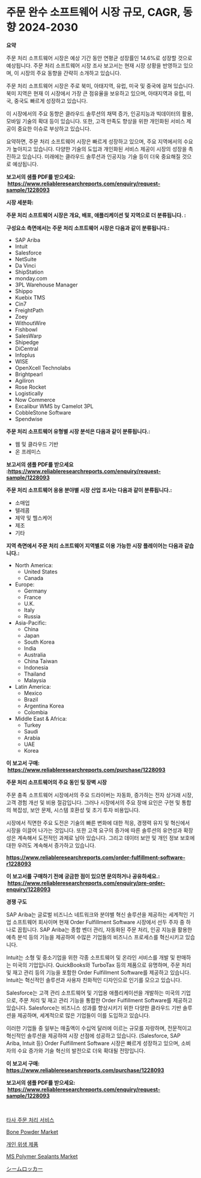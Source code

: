 <p><h1>주문 완수 소프트웨어 시장 규모, CAGR, 동향 2024-2030</h1></p><p><strong>요약</strong></p>
<p><p>주문 처리 소프트웨어 시장은 예상 기간 동안 연평균 성장률인 14.6%로 성장할 것으로 예상됩니다. 주문 처리 소프트웨어 시장 조사 보고서는 현재 시장 상황을 반영하고 있으며, 이 시장의 주요 동향을 간략히 소개하고 있습니다. </p><p>주문 처리 소프트웨어 시장은 주로 북미, 아태지역, 유럽, 미국 및 중국에 걸쳐 있습니다. 북미 지역은 현재 이 시장에서 가장 큰 점유율을 보유하고 있으며, 아태지역과 유럽, 미국, 중국도 빠르게 성장하고 있습니다.</p><p>이 시장에서의 주요 동향은 클라우드 솔루션의 채택 증가, 인공지능과 빅데이터의 활용, 모바일 기술의 확대 등이 있습니다. 또한, 고객 만족도 향상을 위한 개인화된 서비스 제공이 중요한 이슈로 부상하고 있습니다.</p><p>요약하면, 주문 처리 소프트웨어 시장은 빠르게 성장하고 있으며, 주요 지역에서의 수요가 높아지고 있습니다. 다양한 기술의 도입과 개인화된 서비스 제공이 시장의 성장을 촉진하고 있습니다. 미래에는 클라우드 솔루션과 인공지능 기술 등이 더욱 중요해질 것으로 예상됩니다.</p></p>
<p><strong>보고서의 샘플 PDF를 받으세요: &nbsp;<a href="https://www.reliableresearchreports.com/enquiry/request-sample/1228093">https://www.reliableresearchreports.com/enquiry/request-sample/1228093</a></strong></p>
<p><strong>시장 세분화:</strong></p>
<p><strong> 주문 처리 소프트웨어 시장은 개요, 배포, 애플리케이션 및 지역으로 더 분류됩니다. :</strong></p>
<p><strong>구성요소 측면에서는 주문 처리 소프트웨어 시장은 다음과 같이 분류됩니다.:</strong></p>
<p><ul><li>SAP Ariba</li><li>Intuit</li><li>Salesforce</li><li>NetSuite</li><li>Da Vinci</li><li>ShipStation</li><li>monday.com</li><li>3PL Warehouse Manager</li><li>Shippo</li><li>Kuebix TMS</li><li>Cin7</li><li>FreightPath</li><li>Zoey</li><li>WithoutWire</li><li>Fishbowl</li><li>SalesWarp</li><li>Shipedge</li><li>DiCentral</li><li>Infoplus</li><li>WISE</li><li>OpenXcell Technolabs</li><li>Brightpearl</li><li>Agiliron</li><li>Rose Rocket</li><li>Logistically</li><li>Now Commerce</li><li>Excalibur WMS by Camelot 3PL</li><li>CobbleStone Software</li><li>Spendwise</li></ul></p>
<p><strong> 주문 처리 소프트웨어 유형별 시장 분석은 다음과 같이 분류됩니다.:</strong></p>
<p><ul><li>웹 및 클라우드 기반</li><li>온 프레미스</li></ul></p>
<p><strong>보고서의 샘플 PDF를 받으세요 :<a href="https://www.reliableresearchreports.com/enquiry/request-sample/1228093">https://www.reliableresearchreports.com/enquiry/request-sample/1228093</a></strong></p>
<p><strong> 주문 처리 소프트웨어 응용 분야별 시장 산업 조사는 다음과 같이 분류됩니다.:</strong></p>
<p><ul><li>소매업</li><li>텔레콤</li><li>제약 및 헬스케어</li><li>제조</li><li>기타</li></ul></p>
<p><strong>지역 측면에서 주문 처리 소프트웨어 지역별로 이용 가능한 시장 플레이어는 다음과 같습니다.:</strong></p>
<p><ul>
    <li>
        North America:
        <ul>
            <li>United States</li>
            <li>Canada</li>
        </ul>
    </li>
    <li>
        Europe:
        <ul>
            <li>Germany</li>
            <li>France</li>
            <li>U.K.</li>
            <li>Italy</li>
            <li>Russia</li>
        </ul>
    </li>
    <li>
        Asia-Pacific:
        <ul>
            <li>China</li>
            <li>Japan</li>
            <li>South Korea</li>
            <li>India</li>
            <li>Australia</li>
            <li>China Taiwan</li>
            <li>Indonesia</li>
            <li>Thailand</li>
            <li>Malaysia</li>
        </ul>
    </li>
    <li>
        Latin America:
        <ul>
            <li>Mexico</li>
            <li>Brazil</li>
            <li>Argentina Korea</li>
            <li>Colombia</li>
        </ul>
    </li>
    <li>
        Middle East & Africa:
        <ul>
            <li>Turkey</li>
            <li>Saudi</li>
            <li>Arabia</li>
            <li>UAE</li>
            <li>Korea</li>
        </ul>
    </li>
    </ul></p>
<p><strong>이 보고서 구매: &nbsp;<a href="https://www.reliableresearchreports.com/purchase/1228093">https://www.reliableresearchreports.com/purchase/1228093</a></strong></p>
<p><strong>주문 처리 소프트웨어의 주요 동인 및 장벽 시장</strong></p>
<p><p>주문 충족 소프트웨어 시장에서의 주요 드라이버는 자동화, 증가하는 전자 상거래 시장, 고객 경험 개선 및 비용 절감입니다. 그러나 시장에서의 주요 장애 요인은 구현 및 통합의 복잡성, 보안 문제, 시스템 호환성 및 초기 투자 비용입니다.</p><p>시장에서 직면한 주요 도전은 기술의 빠른 변화에 대한 적응, 경쟁력 유지 및 혁신에서 시장을 이끌어 나가는 것입니다. 또한 고객 요구의 증가에 따른 솔루션의 유연성과 확장성은 계속해서 도전적인 과제로 남아 있습니다. 그리고 데이터 보안 및 개인 정보 보호에 대한 우려도 계속해서 증가하고 있습니다.</p></p>
<p><strong><a href="https://www.reliableresearchreports.com/order-fulfillment-software-r1228093">https://www.reliableresearchreports.com/order-fulfillment-software-r1228093</a></strong></p>
<p><strong>이 보고서를 구매하기 전에 궁금한 점이 있으면 문의하거나 공유하세요.: &nbsp;<a href="https://www.reliableresearchreports.com/enquiry/pre-order-enquiry/1228093">https://www.reliableresearchreports.com/enquiry/pre-order-enquiry/1228093</a></strong></p>
<p><strong>경쟁 구도</strong></p>
<p><p>SAP Ariba는 글로벌 비즈니스 네트워크와 분야별 혁신 솔루션을 제공하는 세계적인 기업 소프트웨어 회사이며 현재 Order Fulfillment Software 시장에서 선두 주자 중 하나로 꼽힙니다. SAP Ariba는 종합 벤더 관리, 자동화된 주문 처리, 인공 지능을 활용한 예측 분석 등의 기능을 제공하여 수많은 기업들의 비즈니스 프로세스를 혁신시키고 있습니다.</p><p>Intuit는 소형 및 중소기업을 위한 각종 소프트웨어 및 온라인 서비스를 개발 및 판매하는 미국의 기업입니다. QuickBooks와 TurboTax 등의 제품으로 유명하며, 주문 처리 및 재고 관리 등의 기능을 포함한 Order Fulfillment Software를 제공하고 있습니다. Intuit는 혁신적인 솔루션과 사용자 친화적인 디자인으로 인기를 모으고 있습니다.</p><p>Salesforce는 고객 관리 소프트웨어 및 기업용 애플리케이션을 개발하는 미국의 기업으로, 주문 처리 및 재고 관리 기능을 통합한 Order Fulfillment Software를 제공하고 있습니다. Salesforce는 비즈니스 성과를 향상시키기 위한 다양한 클라우드 기반 솔루션을 제공하며, 세계적으로 많은 기업들이 이를 도입하고 있습니다.</p><p>이러한 기업들 중 일부는 매출액이 수십억 달러에 이르는 규모를 자랑하며, 전문적이고 혁신적인 솔루션을 제공하여 시장 선점에 성공하고 있습니다. (Salesforce, SAP Ariba, Intuit 등) Order Fulfillment Software 시장은 빠르게 성장하고 있으며, 소비자의 수요 증가와 기술 혁신의 발전으로 더욱 확대될 전망입니다.</p></p>
<p><strong>이 보고서 구매: &nbsp; <a href="https://www.reliableresearchreports.com/purchase/1228093">https://www.reliableresearchreports.com/purchase/1228093</a></strong></p>
<p><strong>보고서의 샘플 PDF를 받으세요: &nbsp;<a href="https://www.reliableresearchreports.com/enquiry/request-sample/1228093">https://www.reliableresearchreports.com/enquiry/request-sample/1228093</a></strong><strong></strong></p>
<p>&nbsp;</p>
<p><p><a href="https://github.com/lzrvbyqzftro57/Market-Research-Report-List-1/blob/main/370616229851.md">타사 주문 처리 서비스</a></p><p><a href="https://issuu.com/reportprime-2/docs/bone-powder-market-size-2030.pptx">Bone Powder Market</a></p><p><a href="https://github.com/vs019sa3m8x/Market-Research-Report-List-1/blob/main/462510629852.md">개인 위생 제품</a></p><p><a href="https://issuu.com/reportprime-2/docs/ms-polymer-sealants-market-size-2030.pptx">MS Polymer Sealants Market</a></p><p><a href="https://github.com/oqxogxyvqe90775/Market-Research-Report-List-1/blob/main/107946132744.md">シームロッカー</a></p></p>